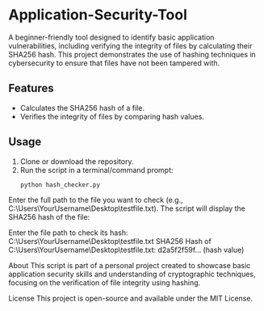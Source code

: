 # Application-Security-Tool

A beginner-friendly tool designed to identify basic application vulnerabilities, including verifying the integrity of files by calculating their SHA256 hash. This project demonstrates the use of hashing techniques in cybersecurity to ensure that files have not been tampered with.

## Features
- Calculates the SHA256 hash of a file.
- Verifies the integrity of files by comparing hash values.

## Usage
1. Clone or download the repository.
2. Run the script in a terminal/command prompt:
   ```bash
   python hash_checker.py
   
Enter the full path to the file you want to check (e.g., C:\Users\YourUsername\Desktop\testfile.txt).
The script will display the SHA256 hash of the file:

Enter the file path to check its hash: C:\Users\YourUsername\Desktop\testfile.txt
SHA256 Hash of C:\Users\YourUsername\Desktop\testfile.txt: d2a5f2f59f... (hash value)

About
This script is part of a personal project created to showcase basic application security skills and understanding of cryptographic techniques, focusing on the verification of file integrity using hashing.

License
This project is open-source and available under the MIT License.

